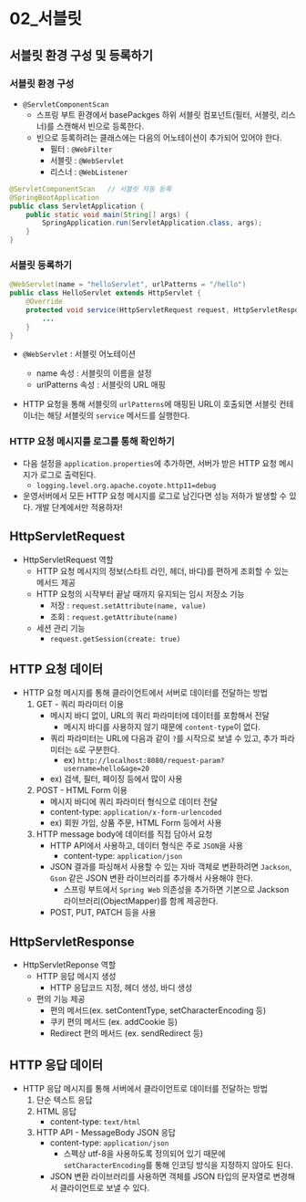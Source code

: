 # 02_서블릿

## 서블릿 환경 구성 및 등록하기

### 서블릿 환경 구성

- `@ServletComponentScan`
  - 스프링 부트 환경에서 basePackges 하위 서블릿 컴포넌트(필터, 서블릿, 리스너)를 스캔해서 빈으로 등록한다.
  - 빈으로 등록하려는 클래스에는 다음의 어노테이션이 추가되어 있어야 한다.
    - 필터 : `@WebFilter`
    - 서블릿 : `@WebServlet`
    - 리스너 : `@WebListener`

```java
@ServletComponentScan	// 서블릿 자동 등록
@SpringBootApplication
public class ServletApplication {
	public static void main(String[] args) {
		SpringApplication.run(ServletApplication.class, args);
	}
}
```

### 서블릿 등록하기

```java
@WebServlet(name = "helloServlet", urlPatterns = "/hello")
public class HelloServlet extends HttpServlet {
    @Override
    protected void service(HttpServletRequest request, HttpServletResponse response) throws ServletException, IOException {
		...
    }
}
```

- `@WebServlet` : 서블릿 어노테이션
  - name 속성 : 서블릿의 이름을 설정
  - urlPatterns 속성 : 서블릿의 URL 매핑

- HTTP 요청을 통해 서블릿의 `urlPatterns`에 매핑된 URL이 호출되면 서블릿 컨테이너는 해당 서블릿의 `service` 메서드를 실행한다.

### HTTP 요청 메시지를 로그를 통해 확인하기

- 다음 설정을 `application.properties`에 추가하면, 서버가 받은 HTTP 요청 메시지가 로그로 출력된다.
  - `logging.level.org.apache.coyote.http11=debug`
- 운영서버에서 모든 HTTP 요청 메시지를 로그로 남긴다면 성능 저하가 발생할 수 있다. 개발 단계에서만 적용하자!

## HttpServletRequest

- HttpServletRequest 역할
  - HTTP 요청 메시지의 정보(스타트 라인, 헤더, 바디)를 편하게 조회할 수 있는 메서드 제공
  - HTTP 요청의 시작부터 끝날 때까지 유지되는 임시 저장소 기능
    - 저장 : `request.setAttribute(name, value)`
    - 조회 : `request.getAttribute(name)`
  - 세션 관리 기능
    - `request.getSession(create: true)`

## HTTP 요청 데이터

- HTTP 요청 메시지를 통해 클라이언트에서 서버로 데이터를 전달하는 방법
  1. GET - 쿼리 파라미터 이용
     - 메시지 바디 없이, URL의 쿼리 파라미터에 데이터를 포함해서 전달
       - 메시지 바디를 사용하지 않기 때문에 `content-type`이 없다.
     - 쿼리 파라미터는 URL에 다음과 같이 `?`를 시작으로 보낼 수 있고, 추가 파라미터는 `&`로 구분한다.
       - ex) `http://localhost:8080/request-param?username=hello&age=20`
     - ex) 검색, 필터, 페이징 등에서 많이 사용
  2. POST - HTML Form 이용
     - 메시지 바디에 쿼리 파라미터 형식으로 데이터 전달
     - content-type: `application/x-form-urlencoded`
     - ex) 회원 가입, 상품 주문, HTML Form 등에서 사용
  3. HTTP message body에 데이터를 직접 담아서 요청
     - HTTP API에서 사용하고, 데이터 형식은 주로 `JSON`을 사용
       - content-type: `application/json`
     - JSON 결과를 파싱해서 사용할 수 있는 자바 객체로 변환하려면 `Jackson`, `Gson` 같은 JSON 변환 라이브러리를 추가해서 사용해야 한다. 
       - 스프링 부트에서 `Spring Web` 의존성을 추가하면 기본으로 Jackson 라이브러리(ObjectMapper)를 함께 제공한다.
     - POST, PUT, PATCH 등을 사용

## HttpServletResponse

- HttpServletReponse 역할
  - HTTP 응답 메시지 생성
    - HTTP 응답코드 지정, 헤더 생성, 바디 생성
  - 편의 기능 제공
    - 편의 메서드(ex. setContentType, setCharacterEncoding 등)
    - 쿠키 편의 메서드 (ex. addCookie 등)
    - Redirect 편의 메서드 (ex. sendRedirect 등)

## HTTP 응답 데이터

- HTTP 응답 메시지를 통해 서버에서 클라이언트로 데이터를 전달하는 방법
  1. 단순 텍스트 응답
  2. HTML 응답
     - content-type: `text/html`
  3. HTTP API - MessageBody JSON 응답
     - content-type: `application/json`
       - 스펙상 utf-8을 사용하도록 정의되어 있기 때문에 `setCharacterEncoding`를 통해 인코딩 방식을 지정하지 않아도 된다.
     - JSON 변환 라이브러리를 사용하면 객체를 JSON 타입의 문자열로 변경해서 클라이언트로 보낼 수 있다.